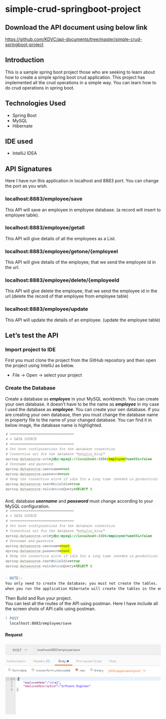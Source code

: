 # simple-crud-springboot-project
##  Download the API document  using below link
https://github.com/KDVC/api-documents/tree/master/simple-crud-springboot-project

##  Introduction 
This is a sample spring boot project those who are seeking to learn about how to create a simple spring boot crud application. 
This project has implemented all the crud operations in a simple way. You can learn how to do crud operations in spring boot. 

##  Technologies Used 
*  Spring Boot 
*  MySQL 
*  Hibernate

##  IDE used
*  IntelliJ IDEA

##  API Signatures
Here I have run this application in localhost and 8883 port. You can change the port as you wish. 

### localhost:8883/employee/save
This API will save an employee in employee database. (a record will insert to employee table). 

### localhost:8883/employee/getall
This API will give details of all the employees as a List. 

### localhost:8883/employee/getone/{employeeI
This API will give details of the employee, that we send the employee id in the url. 

### localhost:8883/employee/delete/{employeeId
This API will give delete the employee, that we send the employee id in the url.(delete the record of that employee from employee table) 

### localhost:8883/employee/update
This API will update the details of an employee. (update the employee table) 

##  Let’s test the API 

###  Import project to IDE 
First you must clone the project from the GitHub repository and then open the project using IntelliJ as below. 
*  File -> Open -> select your project 
###  Create the Database 
Create a database as _**employee**_ in your MySQL workbench. You can create your own database. it doesn’t have to be the name as _**employee**_ in my case I used the database as _**employee**_. You can create your oen database.  If you are creating your own database, then you must change the database name in property file to the name of your changed database. You can find it in below image, the database name is highlighted.

![](https://github.com/KDVC/images/blob/master/Capture4.PNG)

And, database _**username**_ and _**password**_ must change according to your MySQL configuration.
![](https://github.com/KDVC/images/blob/master/Capture5.PNG)

```diff
- NOTE:- 
You only need to create the database; you must not create the tables. 
when you run the application Hibernate will create the tables in the employee database for you.
```
Then Build and Run your project.    
You can test all the routes of the API using postman. Here I have include all the screen shots of API calls using postman.    

```diff
! POST 
  localhost:8883/employee/save
```
####  Request
![](https://github.com/KDVC/images/blob/master/Capture6.PNG)





